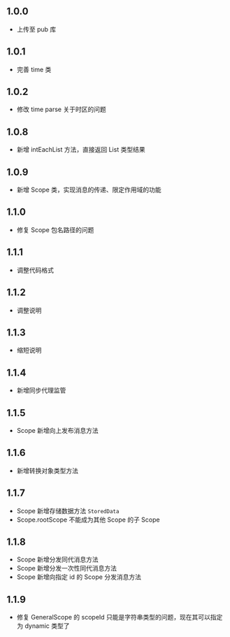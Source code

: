 ## 1.0.0

- 上传至 pub 库

## 1.0.1

- 完善 time 类

## 1.0.2

- 修改 time parse 关于时区的问题

## 1.0.8

- 新增 intEachList 方法，直接返回 List 类型结果

## 1.0.9

- 新增 Scope 类，实现消息的传递、限定作用域的功能

## 1.1.0

- 修复 Scope 包名路径的问题

## 1.1.1

- 调整代码格式

## 1.1.2

- 调整说明

## 1.1.3

- 缩短说明

## 1.1.4

- 新增同步代理监管

## 1.1.5

- Scope 新增向上发布消息方法

## 1.1.6

- 新增转换对象类型方法

## 1.1.7

- Scope 新增存储数据方法 `StoredData`
- Scope.rootScope 不能成为其他 Scope 的子 Scope

## 1.1.8

- Scope 新增分发同代消息方法
- Scope 新增分发一次性同代消息方法
- Scope 新增向指定 id 的 Scope 分发消息方法

## 1.1.9

- 修复 GeneralScope 的 scopeId 只能是字符串类型的问题，现在其可以指定为 dynamic 类型了